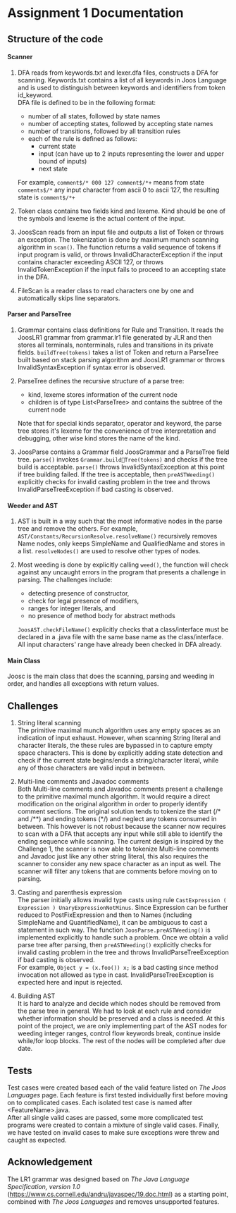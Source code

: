 # Assignment 1 Documentation
## Structure of the code
#### Scanner
   1. DFA reads from keywords.txt and lexer.dfa files, constructs a DFA for scanning.
   Keywords.txt contains a list of all keywords in Joos Language and is used to distinguish between keywords and identifiers from token id_keyword.  
   DFA file is defined to be in the following format:
      - number of all states, followed by state names
      - number of accepting states, followed by accepting state names
      - number of transitions, followed by all transition rules
      - each of the rule is defined as follows:
         - current state
         - input (can have up to 2 inputs representing the lower and upper bound of inputs)
         - next state  
  
      For example, `comment$/* 000 127 comment$/*+` means from state `comments$/*` any input character from ascii 0 to ascii 127, the resulting state is `comment$/*+`

   2. Token class contains two fields kind and lexeme. Kind should be one of the symbols and lexeme is the actual content of the input. 

   3. JoosScan reads from an input file and outputs a list of Token or throws an exception. The tokenization is done by maximum munch scanning algorithm in `scan()`. The function returns a valid sequence of tokens if input program is valid, or throws InvalidCharacterException if the input contains character exceeding ASCII 127, or throws InvalidTokenException if the input fails to proceed to an accepting state in the DFA.
   
   4. FileScan is a reader class to read characters one by one and automatically skips line separators.  
    
#### Parser and ParseTree
   1. Grammar contains class definitions for Rule and Transition. It reads the JoosLR1 grammar from grammar.lr1 file generated by JLR and then stores all terminals, nonterminals, rules and transitions in its private fields. `buildTree(tokens)` takes a list of Token and return a ParseTree built based on stack parsing algorithm and JoosLR1 grammar or throws InvalidSyntaxException if syntax error is observed.
   
   2. ParseTree defines the recursive structure of a parse tree:
      - kind, lexeme stores information of the current node
      - children is of type List\<ParseTree> and contains the subtree of the current node  

      Note that for special kinds separator, operator and keyword, the parse tree stores it's lexeme for the convenience of tree interpretation and debugging, other wise kind stores the name of the kind.

   3. JoosParse contains a Grammar field JoosGrammar and a ParseTree field tree. `parse()` invokes `Grammar.buildTree(tokens)` and checks if the tree build is acceptable. `parse()` throws InvalidSyntaxException at this point if tree building failed. If the tree is acceptable, then `preASTWeeding()` explicitly checks for  invalid casting problem in the tree and throws InvalidParseTreeException if bad casting is observed.  

#### Weeder and AST
1. AST is built in a way such that the most informative nodes in the parse tree and remove the others. For example, `AST/Constants/RecursionResolve.resolveName()` recursively removes Name nodes, only keeps SimpleName and QualifiedName and stores in a list. `resolveNodes()` are used to resolve other types of nodes. 
   
2. Most weeding is done by explicitly calling `weed()`, the function will check against any uncaught errors in the program that presents a challenge in parsing. 
The challenges include:
   -  detecting presence of constructor, 
   -  check for legal presence of modifiers, 
   -  ranges for integer literals, and 
   -  no presence of method body for abstract methods

   `JoosAST.checkFileName()` explicitly checks that a class/interface must be declared in a .java file with the same base name as the class/interface. All input characters' range have already been checked in DFA already.

#### Main Class
Joosc is the main class that does the scanning, parsing and weeding in order, and handles all exceptions with return values.

## Challenges
1. String literal scanning   
  The primitive maximal munch algorithm uses any empty spaces as an indication of input exhaust. However, when scanning String literal and character literals, the these rules are bypassed in to capture empty space characters. This is done by explicitly adding state detection and check if the current state begins/ends a string/character literal, while any of those characters are valid input in between. 

2. Multi-line comments and Javadoc comments  
  Both Multi-line comments and Javadoc comments present a challenge to the primitive maximal munch algorithm. It would require a direct modification on the original algorithm in order to properly identify comment sections. The original solution tends to tokenize the start (/* and /**) and ending tokens (*/) and neglect any tokens consumed in between. This however is not robust because the scanner now requires to scan with a DFA that accepts any input while still able to identify the ending sequence while scanning. The current design is inspired by the Challenge 1, the scanner is now able to tokenize Multi-line comments and Javadoc just like any other string literal, this also requires the scanner to consider any new space character as an input as well. The scanner will filter any tokens that are comments before moving on to parsing.
 
2. Casting and parenthesis expression  
   The parser initially allows invalid type casts using rule `CastExpression ( Expression ) UnaryExpressionNotMinus`. Since Expression can be further reduced to PostFixExpression and then to Names (including SimpleName and QuantifiedName), it can be ambiguous to cast a statement in such way. The function `JoosParse.preASTWeeding()` is implemented explicitly to handle such a problem. Once we obtain a valid parse tree after parsing, then `preASTWeeding()` explicitly checks for invalid casting problem in the tree and throws InvalidParseTreeException if bad casting is observed.  
   For example, `Object y = (x.foo()) x;` is a bad casting since method invocation not allowed as type in cast. InvalidParseTreeException is expected here and input is rejected.

3. Building AST  
   It is hard to analyze and decide which nodes should be removed from the parse tree in general. We had to look at each rule and consider whether information should be preserved and a class is needed. At this point of the project, we are only implementing part of the AST nodes for weeding integer ranges, control flow keywords break, continue inside while/for loop blocks. The rest of the nodes will be completed after due date.


## Tests 
Test cases were created based each of the valid feature listed on *The Joos Languages* page. Each feature is first tested individually first before moving on to complicated cases. Each isolated test case is named after \<FeatureName>.java.   
After all single valid cases are passed, some more complicated test programs were created to contain a mixture of single valid cases. 
Finally, we have tested on invalid cases to make sure exceptions were threw and caught as expected.  

## Acknowledgement
The LR1 grammar was designed based on *The Java Language Specification, version 1.0* (https://www.cs.cornell.edu/andru/javaspec/19.doc.html) as a starting point, combined with *The Joos Languages* and removes unsupported features. 
